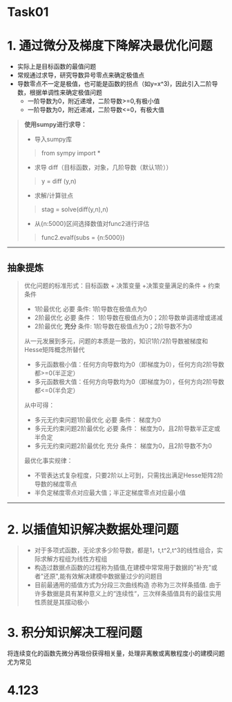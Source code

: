 # Task01

# 1. 通过微分及梯度下降解决最优化问题
- 实际上是目标函数的最值问题
- 常规通过求导，研究导数异号零点来确定极值点
- 导数零点不一定是极值，也可能是函数的拐点（如y=x^3)，因此引入二阶导数，根据单调性来确定极值问题
    - 一阶导数为0，附近递增，二阶导数>=0,有极小值
    - 一阶导数为0，附近递减，二阶导数<=0，有极大值
	
> __使用sumpy进行求导：__
>
> - 导入sumpy库
> > from sympy import *
> - 求导 diff（目标函数，对象，几阶导数（默认1阶））
> > y = diff (y,n)
> - 求解/计算驻点
> > stag = solve(diff(y,n),n)
> - 从{n:5000}区间选择数值对func2进行评估
> > func2.evalf(subs = {n:5000})
* * *
## 抽象提炼
>优化问题的标准形式：目标函数 + 决策变量 +决策变量满足的条件 + 约束条件
> - 1阶最优化 必要 条件:	1阶导数在极值点为0
> - 2阶最优化 必要 条件：	1阶导数在极值点为0；2阶导数单调递增或递减
> - 2阶最优化 __充分__ 条件:	1阶导数在极值点为0；2阶导数不为0
>
>从一元发展到多元，问题的本质是一致的，知识1阶/2阶导数被梯度和Hesse矩阵概念所替代
> - 多元函数极小值：任何方向导数均为0（即梯度为0），任何方向2阶导数都>=0(半正定）
> - 多元函数极大值：任何方向导数均为0（即梯度为0），任何方向2阶导数都<=0(半负定）
>
>从中可得：
> - 多元无约束问题1阶最优化  必要  条件：	梯度为0
> - 多元无约束问题2阶最优化  必要  条件：	梯度为0，且2阶导数半正定或半负定
> - 多元无约束问题2阶最优化  充分  条件：	梯度为0，且2阶导数不为0
>
>最优化事实规律：
> - 不管表达式复杂程度，只要2阶以上可到，只需找出满足Hesse矩阵2阶导数的梯度零点
> - 半负定梯度零点对应最大值；半正定梯度零点对应最小值
* * *
# 2. 以插值知识解决数据处理问题
> - 对于多项式函数，无论求多少阶导数，都是1，t,t^2,t^3的线性组合，实际求解方程组为线性方程组
> - 构造过数据点函数的过程称为插值,在建模中常常用于数据的"补充"或者"还原",能有效解决建模中数据量过少的问题目
> - 目前最通用的插值方式为分段三次曲线构造  亦称为三次样条插值. 由于许多数据是具有某种意义上的“连续性“，三次样条插值具有的最佳实用性质就是其摆动极小  

# 3. 积分知识解决工程问题
将连续变化的函数先微分再圾份获得相关量，处理非离散或离散程度小的建模问题尤为常见

# 4.123